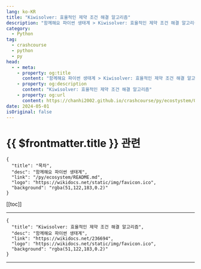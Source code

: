 ```yaml
---
lang: ko-KR
title: "Kiwisolver: 효율적인 제약 조건 해결 알고리즘"
description: "함께해요 파이썬 생태계 > Kiwisolver: 효율적인 제약 조건 해결 알고리즘"
category:
  - Python
tag: 
  - crashcourse
  - python
  - py
head:
  - - meta:
    - property: og:title
      content: "함께해요 파이썬 생태계 > Kiwisolver: 효율적인 제약 조건 해결 알고리즘"
    - property: og:description
      content: "Kiwisolver: 효율적인 제약 조건 해결 알고리즘"
    - property: og:url
      content: https://chanhi2002.github.io/crashcourse/py/ecostystem/03/kiwisolver.html
date: 2024-05-01
isOriginal: false
---
```


# {{ $frontmatter.title }} 관련

```component VPCard
{
  "title": "목차",
  "desc": "함께해요 파이썬 생태계",
  "link": "/py/ecosystem/README.md",
  "logo": "https://wikidocs.net/static/img/favicon.ico",
  "background": "rgba(51,122,183,0.2)"
}
```

[[toc]]

---

```component VPCard
{
  "title": "Kiwisolver: 효율적인 제약 조건 해결 알고리즘",
  "desc": "함께해요 파이썬 생태계",
  "link": "https://wikidocs.net/236694",
  "logo": "https://wikidocs.net/static/img/favicon.ico",
  "background": "rgba(51,122,183,0.2)"
}
```

<!-- TODO: 작성 -->

---

<TagLinks />